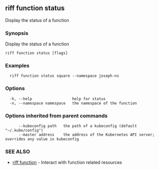 ## riff function status

Display the status of a function

### Synopsis

Display the status of a function

```
riff function status [flags]
```

### Examples

```
  riff function status square --namespace joseph-ns
```

### Options

```
  -h, --help                  help for status
  -n, --namespace namespace   the namespace of the function
```

### Options inherited from parent commands

```
      --kubeconfig path   the path of a kubeconfig (default "~/.kube/config")
      --master address    the address of the Kubernetes API server; overrides any value in kubeconfig
```

### SEE ALSO

* [riff function](riff_function.md)	 - Interact with function related resources

